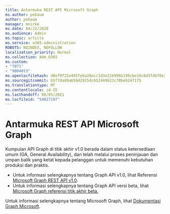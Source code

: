 ```yaml
---
title: Antarmuka REST API Microsoft Graph
ms.author: pebaum
author: pebaum
manager: mnirke
ms.date: 04/21/2020
ms.audience: Admin
ms.topic: article
ms.service: o365-administration
ROBOTS: NOINDEX, NOFOLLOW
localization_priority: Normal
ms.collection: Adm_O365
ms.custom:
- "7071"
- "9004013"
ms.openlocfilehash: d8ef9f22e495feba26ecc1d3e21b996b199cbe16c6d3fdbf8e2e50893fe15942
ms.sourcegitcommit: b5f7da89a650d2915dc652449623c78be6247175
ms.translationtype: MT
ms.contentlocale: id-ID
ms.lasthandoff: 08/05/2021
ms.locfileid: "54027197"
---
```

# <a name="microsoft-graph-rest-api-interface"></a>Antarmuka REST API Microsoft Graph

Kumpulan API Graph di titik akhir v1.0 berada dalam status ketersediaan umum (GA, General Availability), dan telah melalui proses peninjauan dan umpan balik yang ketat kepada pelanggan untuk memenuhi kebutuhan produksi dan praktis.

- Untuk informasi selengkapnya tentang Graph API v1.0, lihat Referensi [Microsoft Graph REST API v1.0](https://docs.microsoft.com/graph/api/overview?toc=.%2Fref%2Ftoc.json&view=graph-rest-1.0). 
- Untuk informasi selengkapnya tentang Graph API versi beta, lihat [Microsoft Graph referensi titik akhir beta.](https://docs.microsoft.com/graph/api/overview?toc=.%2Fref%2Ftoc.json&view=graph-rest-beta)

Untuk informasi selengkapnya tentang Microsoft Graph, lihat [Dokumentasi Graph Microsoft](https://docs.microsoft.com/graph/).


